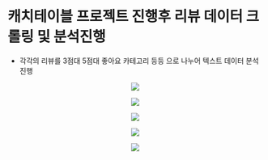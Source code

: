 # 캐치테이블 프로젝트 진행후 리뷰 데이터 크롤링 및 분석진행
* 각각의 리뷰를 3점대 5점대 좋아요 카테고리 등등 으로 나누어 텍스트 데이터 분석 진행


<p align="center">
  <img src="./3점대명사추출.png">
</p>

<p align="center">
  <img src="3점대워드클라우드.png">
</p>

<p align="center">
  <img src="./5점대명사.png">
</p>

<p align="center">
  <img src="./5점대워드클라우드.png">
</p>

<p align="center">
  <img src="./카테고리탑5워드클라우드.png">
</p>
